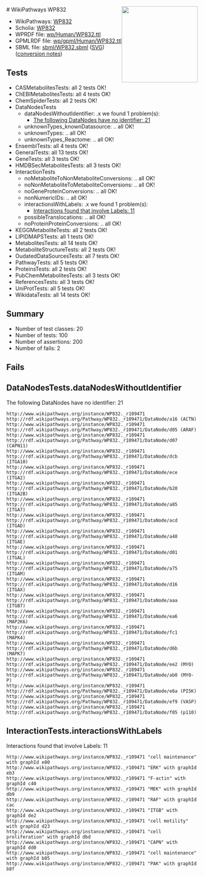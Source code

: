 <img style="float: right; width: 200px" src="../logo.png" />
# WikiPathways WP832

* WikiPathways: [WP832](https://identifiers.org/wikipathways:WP832)
* Scholia: [WP832](https://scholia.toolforge.org/wikipathways/WP832)
* WPRDF file: [wp/Human/WP832.ttl](../wp/Human/WP832.ttl)
* GPMLRDF file: [wp/gpml/Human/WP832.ttl](../wp/gpml/Human/WP832.ttl)
* SBML file: [sbml/WP832.sbml](../sbml/WP832.sbml) ([SVG](../sbml/WP832.svg)) ([conversion notes](../sbml/WP832.txt))

## Tests
* CASMetabolitesTests: all 2 tests OK!
* ChEBIMetabolitesTests: all 4 tests OK!
* ChemSpiderTests: all 2 tests OK!
* DataNodesTests
    * dataNodesWithoutIdentifier: .x we found 1 problem(s):
        * [The following DataNodes have no identifier: 21](#8792c4b0)
    * unknownTypes_knownDatasource: .. all OK!
    * unknownTypes: .. all OK!
    * unknownTypes_Reactome: .. all OK!
* EnsemblTests: all 4 tests OK!
* GeneralTests: all 13 tests OK!
* GeneTests: all 3 tests OK!
* HMDBSecMetabolitesTests: all 3 tests OK!
* InteractionTests
    * noMetaboliteToNonMetaboliteConversions: .. all OK!
    * noNonMetaboliteToMetaboliteConversions: .. all OK!
    * noGeneProteinConversions: .. all OK!
    * nonNumericIDs: .. all OK!
    * interactionsWithLabels: .x we found 1 problem(s):
        * [Interactions found that involve Labels: 11](#fe97a8b9)
    * possibleTranslocations: .. all OK!
    * noProteinProteinConversions: .. all OK!
* KEGGMetaboliteTests: all 2 tests OK!
* LIPIDMAPSTests: all 1 tests OK!
* MetabolitesTests: all 14 tests OK!
* MetaboliteStructureTests: all 2 tests OK!
* OudatedDataSourcesTests: all 7 tests OK!
* PathwayTests: all 5 tests OK!
* ProteinsTests: all 2 tests OK!
* PubChemMetabolitesTests: all 3 tests OK!
* ReferencesTests: all 3 tests OK!
* UniProtTests: all 5 tests OK!
* WikidataTests: all 14 tests OK!


## Summary

* Number of test classes: 20
* Number of tests: 100
* Number of assertions: 200
* Number of fails: 2

## Fails

<a name="8792c4b0" />

## DataNodesTests.dataNodesWithoutIdentifier

The following DataNodes have no identifier: 21
```
http://www.wikipathways.org/instance/WP832._r109471 http://rdf.wikipathways.org/Pathway/WP832._r109471/DataNode/a16 (ACTN)
http://www.wikipathways.org/instance/WP832._r109471 http://rdf.wikipathways.org/Pathway/WP832._r109471/DataNode/d05 (ARAF)
http://www.wikipathways.org/instance/WP832._r109471 http://rdf.wikipathways.org/Pathway/WP832._r109471/DataNode/d07 (CAPN11)
http://www.wikipathways.org/instance/WP832._r109471 http://rdf.wikipathways.org/Pathway/WP832._r109471/DataNode/dcb (ITGA10)
http://www.wikipathways.org/instance/WP832._r109471 http://rdf.wikipathways.org/Pathway/WP832._r109471/DataNode/ece (ITGA2)
http://www.wikipathways.org/instance/WP832._r109471 http://rdf.wikipathways.org/Pathway/WP832._r109471/DataNode/b20 (ITGA2B)
http://www.wikipathways.org/instance/WP832._r109471 http://rdf.wikipathways.org/Pathway/WP832._r109471/DataNode/a85 (ITGA7)
http://www.wikipathways.org/instance/WP832._r109471 http://rdf.wikipathways.org/Pathway/WP832._r109471/DataNode/acd (ITGAD)
http://www.wikipathways.org/instance/WP832._r109471 http://rdf.wikipathways.org/Pathway/WP832._r109471/DataNode/a48 (ITGAE)
http://www.wikipathways.org/instance/WP832._r109471 http://rdf.wikipathways.org/Pathway/WP832._r109471/DataNode/d01 (ITGAL)
http://www.wikipathways.org/instance/WP832._r109471 http://rdf.wikipathways.org/Pathway/WP832._r109471/DataNode/a75 (ITGAM)
http://www.wikipathways.org/instance/WP832._r109471 http://rdf.wikipathways.org/Pathway/WP832._r109471/DataNode/d16 (ITGAX)
http://www.wikipathways.org/instance/WP832._r109471 http://rdf.wikipathways.org/Pathway/WP832._r109471/DataNode/aaa (ITGB7)
http://www.wikipathways.org/instance/WP832._r109471 http://rdf.wikipathways.org/Pathway/WP832._r109471/DataNode/ea6 (MAP2K6)
http://www.wikipathways.org/instance/WP832._r109471 http://rdf.wikipathways.org/Pathway/WP832._r109471/DataNode/fc1 (MAPK4)
http://www.wikipathways.org/instance/WP832._r109471 http://rdf.wikipathways.org/Pathway/WP832._r109471/DataNode/d6b (MAPK7)
http://www.wikipathways.org/instance/WP832._r109471 http://rdf.wikipathways.org/Pathway/WP832._r109471/DataNode/ee2 (MYO)
http://www.wikipathways.org/instance/WP832._r109471 http://rdf.wikipathways.org/Pathway/WP832._r109471/DataNode/ab0 (MYO-P)
http://www.wikipathways.org/instance/WP832._r109471 http://rdf.wikipathways.org/Pathway/WP832._r109471/DataNode/e6a (PI5K)
http://www.wikipathways.org/instance/WP832._r109471 http://rdf.wikipathways.org/Pathway/WP832._r109471/DataNode/ef9 (VASP)
http://www.wikipathways.org/instance/WP832._r109471 http://rdf.wikipathways.org/Pathway/WP832._r109471/DataNode/f05 (p110)
```

<a name="fe97a8b9" />

## InteractionTests.interactionsWithLabels

Interactions found that involve Labels: 11
```
http://www.wikipathways.org/instance/WP832._r109471 "cell maintenance" with graphId e00
http://www.wikipathways.org/instance/WP832._r109471 "ERK" with graphId eb3
http://www.wikipathways.org/instance/WP832._r109471 "F-actin" with graphId c40
http://www.wikipathways.org/instance/WP832._r109471 "MEK" with graphId db9
http://www.wikipathways.org/instance/WP832._r109471 "RAF" with graphId cac
http://www.wikipathways.org/instance/WP832._r109471 "ITGB" with graphId de2
http://www.wikipathways.org/instance/WP832._r109471 "cell motility" with graphId d23
http://www.wikipathways.org/instance/WP832._r109471 "cell proliferation" with graphId dbd
http://www.wikipathways.org/instance/WP832._r109471 "CAPN" with graphId dd0
http://www.wikipathways.org/instance/WP832._r109471 "cell maintenance" with graphId b05
http://www.wikipathways.org/instance/WP832._r109471 "PAK" with graphId b8f
```

